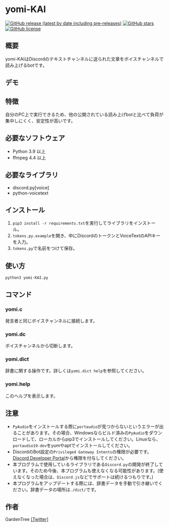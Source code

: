 # yomi-KAI
[![GitHub release (latest by date including pre-releases)](https://img.shields.io/github/v/release/Garden-Tree/yomi-KAI?include_prereleases)](https://github.com/Garden-Tree/yomi-KAI/releases)
[![GitHub stars](https://img.shields.io/github/stars/Garden-Tree/yomi-KAI)](https://github.com/Garden-Tree/yomi-KAI/stargazers)
[![GitHub license](https://img.shields.io/github/license/Garden-Tree/yomi-KAI)](https://github.com/Garden-Tree/yomi-KAI/blob/main/LICENSE)

## 概要
yomi-KAIはDiscordのテキストチャンネルに送られた文章をボイスチャンネルで読み上げるbotです。

## デモ

## 特徴
自分のPC上で実行できるため、他の公開されている読み上げbotと比べて負荷が集中しにくく、安定性が高いです。

## 必要なソフトウェア
- Python 3.9 以上
- ffmpeg 4.4 以上

## 必要なライブラリ
- discord.py[voice]
- python-voicetext

## インストール
1. `pip3 install -r requirements.txt`を実行してライブラリをインストール。
2. `tokens.py.example`を開き、中にDiscordのトークンとVoiceTextのAPIキーを入力。
3. `tokens.py`で名前をつけて保存。

## 使い方

`python3 yomi-KAI.py`

## コマンド
### yomi.c
発言者と同じボイスチャンネルに接続します。
### yomi.dc
ボイスチャンネルから切断します。
### yomi.dict
辞書に関する操作です。詳しくは`yomi.dict help`を参照してください。
### yomi.help
このヘルプを表示します。

## 注意
- `PyAudio`をインストールする際に`portaudio`が見つからないというエラーが出ることがあります。その場合、Windowsならビルド済みの`PyAudio`をダウンロードして、ローカルからpip3でインストールしてください。Linuxなら、`portaudio19-dev`をyumやaptでインストールしてください。
- DiscordのBot設定の`Privileged Gateway Intents`の権限が必要です。[Discord Developer Portal](https://discord.com/developers/applications)から権限を付与してください。
- 本ブログラムで使用しているライブラリである`Discord.py`の開発が終了しています。そのため今後、本ブログラムも使えなくなる可能性があります。(使えなくなった場合は、`Discord.js`などでサポートは続けるつもりです。)
- 本プログラムをアップデートする際には、辞書データを手動で引き継いでください。辞書データの場所は`./dict/`です。

## 作者
GardenTree [[Twitter]](https://twitter.com/Garden__Tree)
